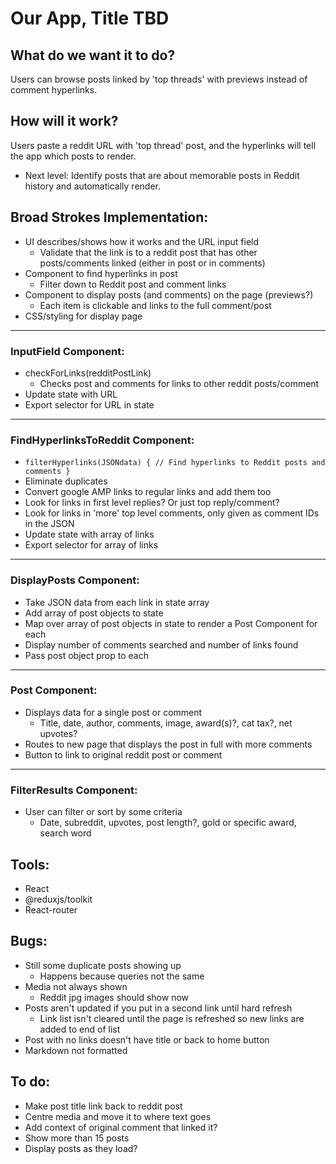 # Our App, Title TBD

## What do we want it to do?

Users can browse posts linked by 'top threads' with previews instead of comment hyperlinks.

## How will it work?

Users paste a reddit URL with 'top thread' post, and the hyperlinks will tell the app which posts to render.

 - Next level: Identify posts that are about memorable posts in Reddit history and automatically render.

## Broad Strokes Implementation:

 - UI describes/shows how it works and the URL input field
    - Validate that the link is to a reddit post that has other posts/comments linked (either in post or in comments)
 - Component to find hyperlinks in post
    - Filter down to Reddit post and comment links
 - Component to display posts (and comments) on the page (previews?)
    - Each item is clickable and links to the full comment/post
 - CSS/styling for display page

---

### InputField Component:

 - checkForLinks(redditPostLink)
    - Checks post and comments for links to other reddit posts/comment
 - Update state with URL
 - Export selector for URL in state

---

### FindHyperlinksToReddit Component:

 - `filterHyperlinks(JSONdata) {
     // Find hyperlinks to Reddit posts and comments
 }`
 - Eliminate duplicates
 - Convert google AMP links to regular links and add them too
 - Look for links in first level replies? Or just top reply/comment?
 - Look for links in 'more' top level comments, only given as comment IDs in the JSON
 - Update state with array of links
 - Export selector for array of links

---

### DisplayPosts Component:

 - Take JSON data from each link in state array
 - Add array of post objects to state
 - Map over array of post objects in state to render a Post Component for each
 - Display number of comments searched and number of links found
 - Pass post object prop to each <Post />

---

### Post Component:

 - Displays data for a single post or comment
   - Title, date, author, comments, image, award(s)?, cat tax?, net upvotes?
 - Routes to new page that displays the post in full with more comments
 - Button to link to original reddit post or comment

---

### FilterResults Component:

 - User can filter or sort by some criteria 
   - Date, subreddit, upvotes, post length?, gold or specific award, search word


## Tools:

 - React
 - @reduxjs/toolkit
 - React-router

## Bugs:

 - Still some duplicate posts showing up
   - Happens because queries not the same
 - Media not always shown
   - Reddit jpg images should show now
 - Posts aren't updated if you put in a second link until hard refresh
   - Link list isn't cleared until the page is refreshed so new links are added to end of list
 - Post with no links doesn't have title or back to home button
 - Markdown not formatted

## To do:

 - Make post title link back to reddit post
 - Centre media and move it to where text goes
 - Add context of original comment that linked it?
 - Show more than 15 posts
 - Display posts as they load?
